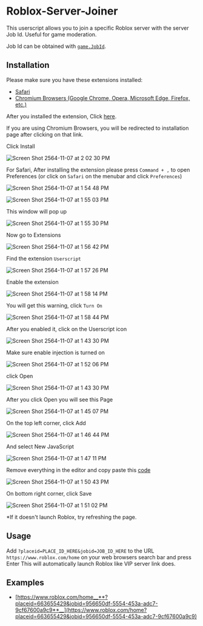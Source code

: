 # Roblox-Server-Joiner

This userscript allows you to join a specific Roblox server with the server Job Id.
Useful for game moderation.

Job Id can be obtained with [`game.JobId`](https://developer.roblox.com/en-us/api-reference/property/DataModel/JobId).

## Installation

Please make sure you have these extensions installed:
- [Safari](https://apps.apple.com/th/app/userscripts/id1463298887?mt=12)
- [Chromium Browsers (Google Chrome, Opera, Microsoft Edge, Firefox, etc.)](https://chrome.google.com/webstore/detail/tampermonkey/dhdgffkkebhmkfjojejmpbldmpobfkfo?hl=en)

After you installed the extension, Click [here](https://raw.githubusercontent.com/Unstable0/Roblox-Server-Joiner/main/roblox-server-joiner.user.js).

If you are using Chromium Browsers, you will be redirected to installation page after clicking on that link.

Click Install

![Screen Shot 2564-11-07 at 2 02 30 PM](https://user-images.githubusercontent.com/46888825/140635749-39bf3124-f56a-4ee1-a128-5de11bfbd10e.png)

For Safari, After installing the extension please press `Command + ,` to open Preferences
(or click on `Safari` on the menubar and click `Preferences`)

![Screen Shot 2564-11-07 at 1 54 48 PM](https://user-images.githubusercontent.com/46888825/140635569-2c2b0818-3510-4e29-bbdd-48a941bef7fd.png)

![Screen Shot 2564-11-07 at 1 55 03 PM](https://user-images.githubusercontent.com/46888825/140635573-31711da0-154e-4b1d-94d6-f7203d54ef0e.png)

This window will pop up

![Screen Shot 2564-11-07 at 1 55 30 PM](https://user-images.githubusercontent.com/46888825/140635580-7890b26f-5f09-485e-8cd9-022f5fa0190f.png)

Now go to Extensions

![Screen Shot 2564-11-07 at 1 56 42 PM](https://user-images.githubusercontent.com/46888825/140635601-47d9cc52-1104-4abd-8f28-d0dc1340c6f9.png)

Find the extension `Userscript`

![Screen Shot 2564-11-07 at 1 57 26 PM](https://user-images.githubusercontent.com/46888825/140635628-a6bbe00e-b4a7-45d6-a4f4-29773dfd1d62.png)

Enable the extension

![Screen Shot 2564-11-07 at 1 58 14 PM](https://user-images.githubusercontent.com/46888825/140635636-54409af9-62b9-4bf4-ba5b-65736d0b648b.png)

You will get this warning, click `Turn On`

![Screen Shot 2564-11-07 at 1 58 44 PM](https://user-images.githubusercontent.com/46888825/140635821-2c3a852c-606c-4e3d-976a-3f2eb812b860.png)

After you enabled it, click on the Userscript icon

![Screen Shot 2564-11-07 at 1 43 30 PM](https://user-images.githubusercontent.com/46888825/140635228-528e680f-f8c6-48da-bb8a-d46b31668340.png)

Make sure enable injection is turned on

![Screen Shot 2564-11-07 at 1 52 06 PM](https://user-images.githubusercontent.com/46888825/140635484-5ce5801c-13da-4c25-81f1-9b3efbcd4cf6.png)

click Open

![Screen Shot 2564-11-07 at 1 43 30 PM](https://user-images.githubusercontent.com/46888825/140635297-24277581-9a73-46dd-9049-372e5b5ef199.png)

After you click Open you will see this Page

![Screen Shot 2564-11-07 at 1 45 07 PM](https://user-images.githubusercontent.com/46888825/140635273-6624e6f4-e325-470b-8aea-0ea0ffdcb4f0.png)

On the top left corner, click Add

![Screen Shot 2564-11-07 at 1 46 44 PM](https://user-images.githubusercontent.com/46888825/140635363-277fb930-ffc3-407f-9364-739df19f066b.png)

And select New JavaScript

![Screen Shot 2564-11-07 at 1 47 11 PM](https://user-images.githubusercontent.com/46888825/140635373-b8f9ba9d-8198-4dc9-ade6-7986f06fb8c3.png)

Remove everything in the editor and copy paste this [code](https://raw.githubusercontent.com/Unstable0/Roblox-Server-Joiner/main/roblox-server-joiner.user.js)

![Screen Shot 2564-11-07 at 1 50 43 PM](https://user-images.githubusercontent.com/46888825/140635427-409b44f0-0621-477c-b5a9-935eb8d0d52b.png)

On bottom right corner, click Save

![Screen Shot 2564-11-07 at 1 51 02 PM](https://user-images.githubusercontent.com/46888825/140635439-0db50ace-392a-43ff-afb4-607b55d670f8.png)

*If it doesn't launch Roblox, try refreshing the page.

## Usage

Add `?placeid=PLACE_ID_HERE&jobid=JOB_ID_HERE` to the URL `https://www.roblox.com/home` on your web browsers search bar and press Enter
This will automatically launch Roblox like VIP server link does.

## Examples

- [https://www.roblox.com/home__**?placeid=663655429&jobid=956650df-5554-453a-adc7-9cf67600a9c9**__](https://www.roblox.com/home?placeid=663655429&jobid=956650df-5554-453a-adc7-9cf67600a9c9)
